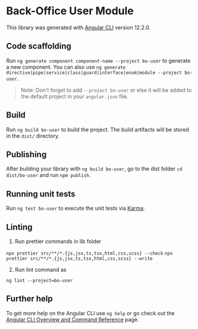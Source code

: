 # Back-Office User Module

This library was generated with [Angular CLI](https://github.com/angular/angular-cli) version 12.2.0.

## Code scaffolding

Run `ng generate component component-name --project bo-user` to generate a new component. You can also use `ng generate directive|pipe|service|class|guard|interface|enum|module --project bo-user`.
> Note: Don't forget to add `--project bo-user` or else it will be added to the default project in your `angular.json` file. 

## Build

Run `ng build bo-user` to build the project. The build artifacts will be stored in the `dist/` directory.

## Publishing

After building your library with `ng build bo-user`, go to the dist folder `cd dist/bo-user` and run `npm publish`.

## Running unit tests

Run `ng test bo-user` to execute the unit tests via [Karma](https://karma-runner.github.io).

## Linting

1. Run prettier commands in lib folder

`npx prettier src/**/*.{js,jsx,ts,tsx,html,css,scss} --check`
`npx prettier src/**/*.{js,jsx,ts,tsx,html,css,scss} --write`

2. Run lint command as

`ng lint --project=bo-user`

## Further help

To get more help on the Angular CLI use `ng help` or go check out the [Angular CLI Overview and Command Reference](https://angular.io/cli) page.

